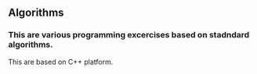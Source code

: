 ## Algorithms

### This are various programming excercises based on stadndard algorithms.

This are based on  C++ platform.
